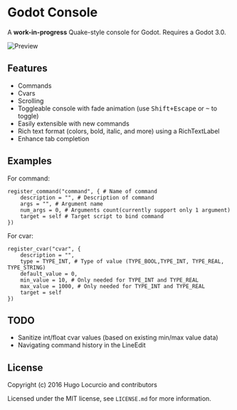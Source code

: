 # Godot Console

A **work-in-progress** Quake-style console for Godot. Requires a Godot 3.0.

![Preview](https://lut.im/z7lquRdc5n/IRrUJuiJdUUuWfuO.png)

## Features

- Commands
- Cvars
- Scrolling
- Toggleable console with fade animation (use <kbd>Shift+Escape</kbd> or <kbd>~</kbd> to toggle)
- Easily extensible with new commands
- Rich text format (colors, bold, italic, and more) using a RichTextLabel
- Enhance tab completion

## Examples

For command:
```gdscript
register_command("command", { # Name of command
	description = "", # Description of command
	args = "", # Argument name
	num_args = 0, # Arguments count(currently support only 1 argument)
	target = self # Target script to bind command
})
```
For cvar:
```gdscript
register_cvar("cvar", {
	description = "",
	type = TYPE_INT, # Type of value (TYPE_BOOL,TYPE_INT, TYPE_REAL, TYPE_STRING)
	default_value = 0,
	min_value = 10, # Only needed for TYPE_INT and TYPE_REAL
	max_value = 1000, # Only needed for TYPE_INT and TYPE_REAL
	target = self
})
```

## TODO

- Sanitize int/float cvar values (based on existing min/max value data)
- Navigating command history in the LineEdit

## License

Copyright (c) 2016 Hugo Locurcio and contributors

Licensed under the MIT license, see `LICENSE.md` for more information.
